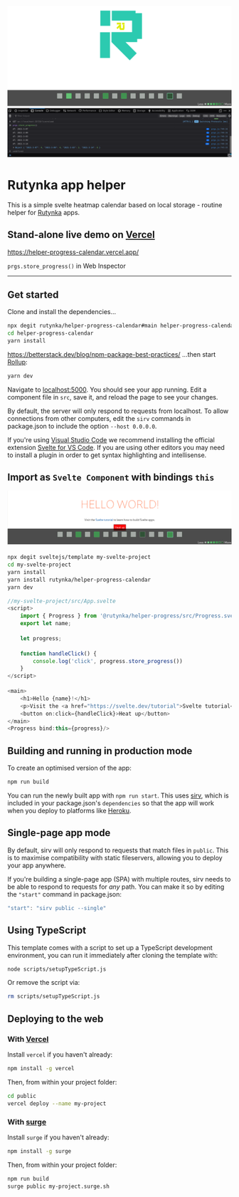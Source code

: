 <h1 align="center">
    <a href="https://rutynka.io">
	<img width="820" src="public/screen_14_days.png" alt="screenshot">
	</a>
</h1>

# Rutynka app helper

This is a simple svelte heatmap calendar based on local storage - routine helper for [Rutynka](https://rutynka.io) apps.

## Stand-alone live demo on [Vercel](https://vercel.com)

https://helper-progress-calendar.vercel.app/ 

`prgs.store_progress()` in Web Inspector

---

## Get started

Clone and install the dependencies...

```bash
npx degit rutynka/helper-progress-calendar#main helper-progress-calendar
cd helper-progress-calendar
yarn install
```

https://betterstack.dev/blog/npm-package-best-practices/
...then start [Rollup](https://rollupjs.org):

```bash
yarn dev
```

Navigate to [localhost:5000](http://localhost:5000). You should see your app running. Edit a component file in `src`, save it, and reload the page to see your changes.

By default, the server will only respond to requests from localhost. To allow connections from other computers, edit the `sirv` commands in package.json to include the option `--host 0.0.0.0`.

If you're using [Visual Studio Code](https://code.visualstudio.com/) we recommend installing the official extension [Svelte for VS Code](https://marketplace.visualstudio.com/items?itemName=svelte.svelte-vscode). If you are using other editors you may need to install a plugin in order to get syntax highlighting and intellisense.
## Import as `Svelte Component` with bindings `this`

<img width="820" src="public/screen_14_days_hello.png" alt="screenshot">

```bash
npx degit sveltejs/template my-svelte-project
cd my-svelte-project
yarn install
yarn install rutynka/helper-progress-calendar
yarn dev 
```

```js
//my-svelte-project/src/App.svelte
<script>
	import { Progress } from '@rutynka/helper-progress/src/Progress.svelte'
	export let name;

	let progress;

	function handleClick() {
		console.log('click', progress.store_progress())
	}
</script>

<main>
	<h1>Hello {name}!</h1>
	<p>Visit the <a href="https://svelte.dev/tutorial">Svelte tutorial</a> to learn how to build Svelte apps.</p>
	<button on:click={handleClick}>Heat up</button>
</main>
<Progress bind:this={progress}/>
```

## Building and running in production mode

To create an optimised version of the app:

```bash
npm run build
```

You can run the newly built app with `npm run start`. This uses [sirv](https://github.com/lukeed/sirv), which is included in your package.json's `dependencies` so that the app will work when you deploy to platforms like [Heroku](https://heroku.com).

## Single-page app mode

By default, sirv will only respond to requests that match files in `public`. This is to maximise compatibility with static fileservers, allowing you to deploy your app anywhere.

If you're building a single-page app (SPA) with multiple routes, sirv needs to be able to respond to requests for *any* path. You can make it so by editing the `"start"` command in package.json:

```js
"start": "sirv public --single"
```

## Using TypeScript

This template comes with a script to set up a TypeScript development environment, you can run it immediately after cloning the template with:

```bash
node scripts/setupTypeScript.js
```

Or remove the script via:

```bash
rm scripts/setupTypeScript.js
```

## Deploying to the web

### With [Vercel](https://vercel.com)

Install `vercel` if you haven't already:

```bash
npm install -g vercel
```

Then, from within your project folder:

```bash
cd public
vercel deploy --name my-project
```

### With [surge](https://surge.sh/)

Install `surge` if you haven't already:

```bash
npm install -g surge
```

Then, from within your project folder:

```bash
npm run build
surge public my-project.surge.sh
```

